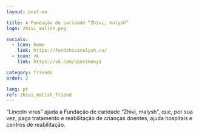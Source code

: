 ```yaml
---
layout: post-ea

title: A Fundação de caridade “Zhivi, malysh”
logo: zhivi_malish.png

socials:
  - icon: home
    link: https://fondzhivimalysh.ru/
  - icon: vk
    link: https://vk.com/spasimenya

category: friends
order: 2

lang: pt
ref: zhivi_malish_friend
---
```


“Lincoln virus” ajuda a Fundação de caridade “Zhivi, malysh”, que, por sua vez, paga tratamento e reabilitação de crianças doentes, ajuda hospitais e centros de reabilitação.
